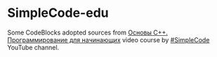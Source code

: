 # SimpleCode-edu

Some CodeBlocks adopted sources from [Основы C++. Программирование для начинающих](https://youtube.com/playlist?list=PLQOaTSbfxUtCrKs0nicOg2npJQYSPGO9r) video course by [#SimpleCode](https://www.youtube.com/channel/UCtLKO1Cb2GVNrbU7Fi0pM0w) YouTube channel.
